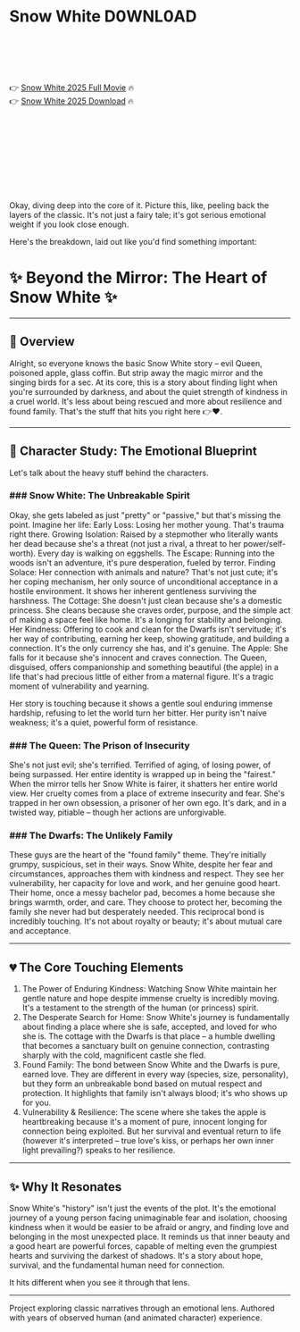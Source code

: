 # Snow White D0WNL0AD

<br><br><br><br>


👉 <a href="https://Brent-riefamkyabun1971.github.io/pbwwzxggyu/">Snow White 2025 Full Movie</a> 🔥
<br>
👉 <a href="https://Brent-riefamkyabun1971.github.io/pbwwzxggyu/">Snow White 2025 Download</a> 🔥


<br><br><br><br><br><br><br><br>


Okay, diving deep into the core of it. Picture this, like, peeling back the layers of the classic. It's not just a fairy tale; it's got serious emotional weight if you look close enough.

Here's the breakdown, laid out like you'd find something important:


# ✨ Beyond the Mirror: The Heart of Snow White ✨

---

## 🍎 Overview

Alright, so everyone knows the basic Snow White story – evil Queen, poisoned apple, glass coffin. But strip away the magic mirror and the singing birds for a sec. At its core, this is a story about finding light when you're surrounded by darkness, and about the quiet strength of kindness in a cruel world. It's less about being rescued and more about resilience and found family. That's the stuff that hits you right here 👉❤️.

---

## 👑 Character Study: The Emotional Blueprint

Let's talk about the heavy stuff behind the characters.

### ### Snow White: The Unbreakable Spirit

Okay, she gets labeled as just "pretty" or "passive," but that's missing the point.
Imagine her life:
   Early Loss: Losing her mother young. That's trauma right there.
   Growing Isolation: Raised by a stepmother who literally wants her dead because she's a threat (not just a rival, a threat to her power/self-worth). Every day is walking on eggshells.
   The Escape: Running into the woods isn't an adventure, it's pure desperation, fueled by terror.
   Finding Solace: Her connection with animals and nature? That's not just cute; it's her coping mechanism, her only source of unconditional acceptance in a hostile environment. It shows her inherent gentleness surviving the harshness.
   The Cottage: She doesn't just clean because she's a domestic princess. She cleans because she craves order, purpose, and the simple act of making a space feel like home. It's a longing for stability and belonging.
   Her Kindness: Offering to cook and clean for the Dwarfs isn't servitude; it's her way of contributing, earning her keep, showing gratitude, and building a connection. It's the only currency she has, and it's genuine.
   The Apple: She falls for it because she's innocent and craves connection. The Queen, disguised, offers companionship and something beautiful (the apple) in a life that's had precious little of either from a maternal figure. It's a tragic moment of vulnerability and yearning.

Her story is touching because it shows a gentle soul enduring immense hardship, refusing to let the world turn her bitter. Her purity isn't naive weakness; it's a quiet, powerful form of resistance.

### ### The Queen: The Prison of Insecurity

She's not just evil; she's terrified. Terrified of aging, of losing power, of being surpassed. Her entire identity is wrapped up in being the "fairest." When the mirror tells her Snow White is fairer, it shatters her entire world view. Her cruelty comes from a place of extreme insecurity and fear. She's trapped in her own obsession, a prisoner of her own ego. It's dark, and in a twisted way, pitiable – though her actions are unforgivable.

### ### The Dwarfs: The Unlikely Family

These guys are the heart of the "found family" theme.
   They're initially grumpy, suspicious, set in their ways.
   Snow White, despite her fear and circumstances, approaches them with kindness and respect.
   They see her vulnerability, her capacity for love and work, and her genuine good heart.
   Their home, once a messy bachelor pad, becomes a home because she brings warmth, order, and care.
   They choose to protect her, becoming the family she never had but desperately needed. This reciprocal bond is incredibly touching. It's not about royalty or beauty; it's about mutual care and acceptance.

---

## 💔 The Core Touching Elements

1.  The Power of Enduring Kindness: Watching Snow White maintain her gentle nature and hope despite immense cruelty is incredibly moving. It's a testament to the strength of the human (or princess) spirit.
2.  The Desperate Search for Home: Snow White's journey is fundamentally about finding a place where she is safe, accepted, and loved for who she is. The cottage with the Dwarfs is that place – a humble dwelling that becomes a sanctuary built on genuine connection, contrasting sharply with the cold, magnificent castle she fled.
3.  Found Family: The bond between Snow White and the Dwarfs is pure, earned love. They are different in every way (species, size, personality), but they form an unbreakable bond based on mutual respect and protection. It highlights that family isn't always blood; it's who shows up for you.
4.  Vulnerability & Resilience: The scene where she takes the apple is heartbreaking because it's a moment of pure, innocent longing for connection being exploited. But her survival and eventual return to life (however it's interpreted – true love's kiss, or perhaps her own inner light prevailing?) speaks to her resilience.

---

## ✨ Why It Resonates

Snow White's "history" isn't just the events of the plot. It's the emotional journey of a young person facing unimaginable fear and isolation, choosing kindness when it would be easier to be afraid or angry, and finding love and belonging in the most unexpected place. It reminds us that inner beauty and a good heart are powerful forces, capable of melting even the grumpiest hearts and surviving the darkest of shadows. It's a story about hope, survival, and the fundamental human need for connection.

It hits different when you see it through that lens.

---

Project exploring classic narratives through an emotional lens.
Authored with years of observed human (and animated character) experience.


